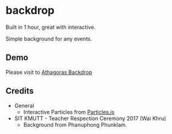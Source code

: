 # backdrop
Built in 1 hour, great with interactive.

Simple background for any events.

## Demo
Please visit to [Athagoras Backdrop](https://backdrop.athagoras.com)

## Credits
- General
  - Interactive Particles from <a href="https://github.com/VincentGarreau/particles.js/">Particles.js</a></li>
- SIT KMUTT - Teacher Respection Ceremony 2017 (Wai Khru)
  - Background from Phanuphong Phunklam.</li>
